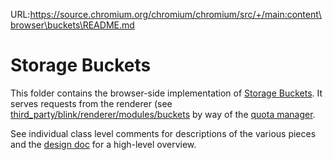 URL:https://source.chromium.org/chromium/chromium/src/+/main:content\browser\buckets\README.md
# Storage Buckets

This folder contains the browser-side implementation of [Storage Buckets](
https://wicg.github.io/storage-buckets/explainer.html). It serves requests from the renderer
(see [third_party/blink/renderer/modules/buckets](https://cs.chromium.org/chromium/src/third_party/blink/renderer/modules/buckets/)
by way of the [quota manager](https://source.chromium.org/chromium/chromium/src/+/main:storage/browser/quota/).

See individual class level comments for descriptions
of the various pieces and the [design doc](https://docs.google.com/document/d/1VDm8M4vRyxCpvp_m3Ojs18W9g1WpqvSOsKf0A6hnAFM/edit?usp=sharing) for a high-level overview.
